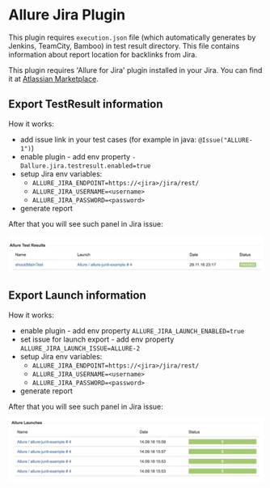 # Allure Jira Plugin

This plugin requires `execution.json` file (which automatically generates by Jenkins, TeamCity, Bamboo) in test result directory. 
This file contains information about report location for backlinks from Jira.

This plugin requires 'Allure for Jira' plugin installed in your Jira. 
You can find it at [Atlassian Marketplace](https://marketplace.atlassian.com).   

## Export TestResult information

How it works:
* add issue link in your test cases (for example in java: `@Issue("ALLURE-1")`)
* enable plugin - add env property `-Dallure.jira.testresult.enabled=true`
* setup Jira env variables: 
  * `ALLURE_JIRA_ENDPOINT=https://<jira>/jira/rest/`
  * `ALLURE_JIRA_USERNAME=<username>`
  * `ALLURE_JIRA_PASSWORD=<password>`
* generate report  

After that you will see such panel in Jira issue:

![TestResult Panel](img/testresult.png)

## Export Launch information

How it works:
* enable plugin - add env property `ALLURE_JIRA_LAUNCH_ENABLED=true`
* set issue for launch export - add env property `ALLURE_JIRA_LAUNCH_ISSUE=ALLURE-2`
* setup Jira env variables: 
  * `ALLURE_JIRA_ENDPOINT=https://<jira>/jira/rest/`
  * `ALLURE_JIRA_USERNAME=<username>`
  * `ALLURE_JIRA_PASSWORD=<password>`
* generate report  

After that you will see such panel in Jira issue:

![Launches Panel](img/launches.png)
